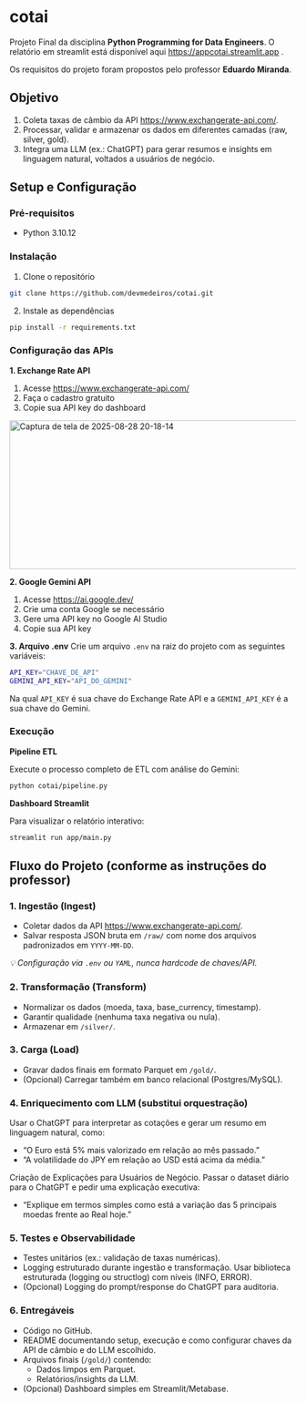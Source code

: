 # cotai

Projeto Final da disciplina **Python Programming for Data Engineers**. O relatório em streamlit está disponível aqui https://appcotai.streamlit.app .

Os requisitos do projeto foram propostos pelo professor **Eduardo Miranda**.

## Objetivo
 1. Coleta taxas de câmbio da API https://www.exchangerate-api.com/.
 2. Processar, validar e armazenar os dados em diferentes camadas (raw, silver, gold).
 3. Integra uma LLM (ex.: ChatGPT) para gerar resumos e insights em linguagem natural, voltados a usuários de negócio.

## Setup e Configuração

### Pré-requisitos
 - Python 3.10.12

### Instalação
 1. Clone o repositório

```bash
git clone https://github.com/devmedeiros/cotai.git
```

 2. Instale as dependências

```bash
pip install -r requirements.txt
```

### Configuração das APIs

**1. Exchange Rate API**
 1. Acesse https://www.exchangerate-api.com/
 2. Faça o cadastro gratuito
 3. Copie sua API key do dashboard
<img width="858" height="261" alt="Captura de tela de 2025-08-28 20-18-14" src="https://github.com/user-attachments/assets/c25f7859-51b8-4a55-8fa0-f4142f3194b3" />



**2. Google Gemini API**
 1. Acesse https://ai.google.dev/
 2. Crie uma conta Google se necessário
 3. Gere uma API key no Google AI Studio
 4. Copie sua API key

**3. Arquivo .env**
Crie um arquivo `.env` na raiz do projeto com as seguintes variáveis:
```bash
API_KEY="CHAVE_DE_API"
GEMINI_API_KEY="API_DO_GEMINI"
```
Na qual `API_KEY` é sua chave do Exchange Rate API e a `GEMINI_API_KEY` é a sua chave do Gemini.

### Execução

**Pipeline ETL**

Execute o processo completo de ETL com análise do Gemini: 

```bash
python cotai/pipeline.py
```

**Dashboard Streamlit**

Para visualizar o relatório interativo:

```bash
streamlit run app/main.py
```

## Fluxo do Projeto (conforme as instruções do professor)

### 1. Ingestão (Ingest)
 - Coletar dados da API https://www.exchangerate-api.com/.
 - Salvar resposta JSON bruta em `/raw/` com nome dos arquivos padronizados em `YYYY-MM-DD`.

_💡 Configuração via `.env` ou `YAML`, nunca hardcode de chaves/API._

### 2. Transformação (Transform)
 - Normalizar os dados (moeda, taxa, base_currency, timestamp).
 - Garantir qualidade (nenhuma taxa negativa ou nula).
 - Armazenar em `/silver/`.

### 3. Carga (Load)
 - Gravar dados finais em formato Parquet em `/gold/`.
 - (Opcional) Carregar também em banco relacional (Postgres/MySQL).

### 4. Enriquecimento com LLM (substitui orquestração)
Usar o ChatGPT para interpretar as cotações e gerar um resumo em linguagem natural, como:
 - “O Euro está 5% mais valorizado em relação ao mês passado.”
 - “A volatilidade do JPY em relação ao USD está acima da média.”

Criação de Explicações para Usuários de Negócio. Passar o dataset diário para o ChatGPT e pedir uma explicação executiva: 
 - “Explique em termos simples como está a variação das 5 principais moedas frente ao Real hoje.”

### 5. Testes e Observabilidade
 - Testes unitários (ex.: validação de taxas numéricas).
 - Logging estruturado durante ingestão e transformação. Usar biblioteca estruturada (logging ou structlog) com níveis (INFO, ERROR).
 - (Opcional) Logging do prompt/response do ChatGPT para auditoria.

### 6. Entregáveis
 - Código no GitHub.
 - README documentando setup, execução e como configurar chaves da API de câmbio e do LLM escolhido.
 - Arquivos finais (`/gold/`) contendo:
    * Dados limpos em Parquet.
    * Relatórios/insights da LLM.
 - (Opcional) Dashboard simples em Streamlit/Metabase.
